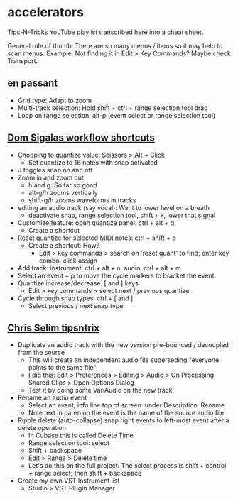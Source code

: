 # accelerators

Tips-N-Tricks YouTube playlist transcribed here into a cheat sheet.


General rule of thumb: There are so many menus / items so it may help to scan menus. Example: Not 
finding it in Edit > Key Commands? Maybe check Transport.


## en passant


- Grid type: Adapt to zoom
- Multi-track selection: Hold shift + ctrl + range selection tool drag
- Loop on range selection: alt-p (event select or range selection tool)
## [Dom Sigalas workflow shortcuts](https://www.youtube.com/watch?v=C67OjuSL90U)

- Chopping to quantize value: Scissors > Alt + Click
    - Set quantize to 16 notes with snap activated 
- J toggles snap on and off
- Zoom in and zoom out
    - h and g: So far so good
    - alt-g/h zooms vertically
    - shift-g/h zooms waveforms in tracks
- editing an audio track (say vocal): Want to lower level on a breath
    - deactivate snap, range selection tool, shift + x, lower that signal
- Customize feature: open quantize panel: ctrl + alt + q
    - Create a shortcut
- Reset quantize for selected MIDI notes: ctrl + shift + q
    - Create a shortcut: How?
        - Edit > key commands > search on 'reset quant' to find; enter key combo, click assign
- Add track: instrument: ctrl + alt + n, audio: ctrl + alt + m 
- Select an event + p to move the cycle markers to bracket the event
- Quantize increase/decrease: \[ and \] keys
    - Edit > key commands > select next / previous quantize
- Cycle through snap types: ctrl + \[ and \]
    - Select previous / next snap type


 ## [Chris Selim tipsntrix](https://www.youtube.com/watch?v=YfrXbaOa4Uc&list=PLBxAzSicPZqRhiwalnHbmYMAiB1gP8Djm)


 - Duplicate an audio track with the new version pre-bounced / decoupled from the source
    - This will create an independent audio file superseding "everyone points to the same file"
    - I did this: Edit > Preferences > Editing > Audio > On Processing Shared Clips > Open Options Dialog
    - Test it by doing some VariAudio on the new track
- Rename an audio event
    - Select an event; info line top of screen: under Description: Rename
    - Note text in paren on the event is the name of the source audio file
- Ripple delete (auto-collapse) snap right events to left-most event after a delete operation
    - In Cubase this is called Delete Time
    - Range selection tool: select
    - Shift + backspace
    - Edit > Range > Delete time
    - Let's do this on the full project: The select process is shift + control + range select; then shift + backspace
- Create my own VST Instrument list
    - Studio > VST Plugin Manager
